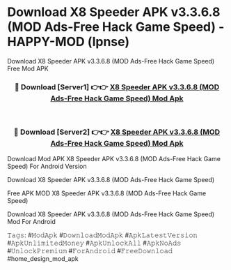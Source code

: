# Download X8 Speeder APK v3.3.6.8 (MOD Ads-Free Hack Game Speed) - HAPPY-MOD (lpnse)
Download X8 Speeder APK v3.3.6.8 (MOD Ads-Free Hack Game Speed) Free Mod APK

<div align="center">
<h3>🔴 Download [Server1] 👉👉 <a href="https://apkcomod.com?title=X8_Speeder_APK_v3.3.6.8_(MOD_Ads-Free_Hack_Game_Speed)">X8 Speeder APK v3.3.6.8 (MOD Ads-Free Hack Game Speed) Mod Apk</a></h3><br>

<h3>🔴 Download [Server2] 👉👉 <a href="https://apkcomod.com?title=X8_Speeder_APK_v3.3.6.8_(MOD_Ads-Free_Hack_Game_Speed)">X8 Speeder APK v3.3.6.8 (MOD Ads-Free Hack Game Speed) Mod Apk</a></h3>
</div>


Download Mod APK X8 Speeder APK v3.3.6.8 (MOD Ads-Free Hack Game Speed) For Android Version

Download X8 Speeder APK v3.3.6.8 (MOD Ads-Free Hack Game Speed) 

Free APK MOD X8 Speeder APK v3.3.6.8 (MOD Ads-Free Hack Game Speed) 

Download X8 Speeder APK v3.3.6.8 (MOD Ads-Free Hack Game Speed) Mod For Android

𝚃𝚊𝚐𝚜: #𝙼𝚘𝚍𝙰𝚙𝚔 #𝙳𝚘𝚠𝚗𝚕𝚘𝚊𝚍𝙼𝚘𝚍𝙰𝚙𝚔 #𝙰𝚙𝚔𝙻𝚊𝚝𝚎𝚜𝚝𝚅𝚎𝚛𝚜𝚒𝚘𝚗 #𝙰𝚙𝚔𝚄𝚗𝚕𝚒𝚖𝚒𝚝𝚎𝚍𝙼𝚘𝚗𝚎𝚢 #𝙰𝚙𝚔𝚄𝚗𝚕𝚘𝚌𝚔𝙰𝚕𝚕 #𝙰𝚙𝚔𝙽𝚘𝙰𝚍𝚜 #𝚄𝚗𝚕𝚘𝚌𝚔𝙿𝚛𝚎𝚖𝚒𝚞𝚖 #𝙵𝚘𝚛𝙰𝚗𝚍𝚛𝚘𝚒𝚍 #𝙵𝚛𝚎𝚎𝙳𝚘𝚠𝚗𝚕𝚘𝚊𝚍 #home_design_mod_apk